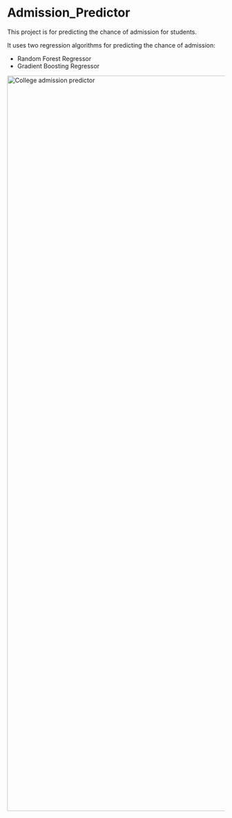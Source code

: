 # Admission_Predictor

This project is for predicting the chance of admission for students.

It uses two regression algorithms for predicting the chance of admission:
* Random Forest Regressor
* Gradient Boosting Regressor

<img width="1703" alt="College admission predictor" src="https://github.com/cowboy-bebop7/Admission_Predictor/assets/113116323/8d723763-a9b0-47fd-a924-cd68d0b4f75f">
